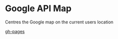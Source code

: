 # Google API Map

Centres the Google map on the current users location

[gh-pages](http://shanegibney.github.io/googleAPIcurrentLocation/)
